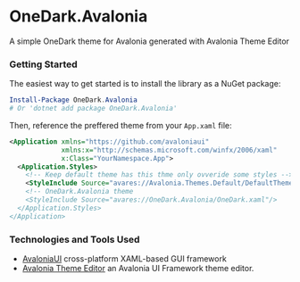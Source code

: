 ﻿# OneDark.Avalonia

A simple OneDark theme for Avalonia generated with Avalonia Theme Editor

### Getting Started

The easiest way to get started is to install the library as a NuGet package:

```powershell
Install-Package OneDark.Avalonia
# Or 'dotnet add package OneDark.Avalonia'
```

Then, reference the preffered theme from your `App.xaml` file:

```xml
<Application xmlns="https://github.com/avaloniaui"
             xmlns:x="http://schemas.microsoft.com/winfx/2006/xaml"
             x:Class="YourNamespace.App">
  <Application.Styles>
    <!-- Keep default theme has this thme only ovveride some styles -->
    <StyleInclude Source="avares://Avalonia.Themes.Default/DefaultTheme.xaml"/>
    <!-- OneDark.Avalonia theme
    <StyleInclude Source="avares://OneDark.Avalonia/OneDark.xaml"/>
  </Application.Styles>
</Application>
```

### Technologies and Tools Used

- <a href="https://github.com/avaloniaui">AvaloniaUI</a> cross-platform XAML-based GUI framework
- <a href="https://github.com/wieslawsoltes/ThemeEditor">Avalonia Theme Editor</a> an Avalonia UI Framework theme editor.
